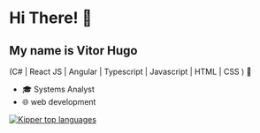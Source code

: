 <h1>Hi There! 👋</h1>





## My name is Vitor Hugo
(C# |  React JS | Angular | Typescript | Javascript | HTML | CSS ) 🚀
- 🎓 Systems Analyst
- 🌐 web development
  

<div align="left">
  
[![Kipper top languages](https://github-readme-stats.vercel.app/api/top-langs/?username=kanongemini&theme=blue-white)](https://github.com/anuraghazra/github-readme-stats)
  
 </div>

